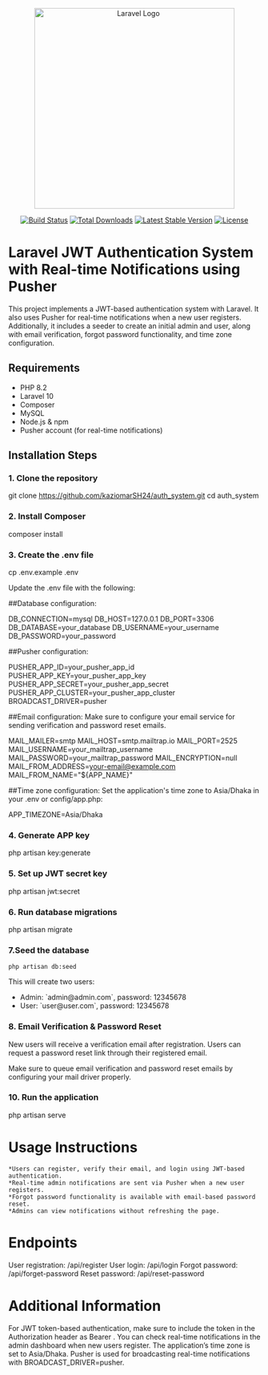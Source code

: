 <p align="center"><a href="https://laravel.com" target="_blank"><img src="https://raw.githubusercontent.com/laravel/art/master/logo-lockup/5%20SVG/2%20CMYK/1%20Full%20Color/laravel-logolockup-cmyk-red.svg" width="400" alt="Laravel Logo"></a></p>

<p align="center">
<a href="https://github.com/laravel/framework/actions"><img src="https://github.com/laravel/framework/workflows/tests/badge.svg" alt="Build Status"></a>
<a href="https://packagist.org/packages/laravel/framework"><img src="https://img.shields.io/packagist/dt/laravel/framework" alt="Total Downloads"></a>
<a href="https://packagist.org/packages/laravel/framework"><img src="https://img.shields.io/packagist/v/laravel/framework" alt="Latest Stable Version"></a>
<a href="https://packagist.org/packages/laravel/framework"><img src="https://img.shields.io/packagist/l/laravel/framework" alt="License"></a>
</p>

# Laravel JWT Authentication System with Real-time Notifications using Pusher

This project implements a JWT-based authentication system with Laravel. It also uses Pusher for real-time notifications when a new user registers. Additionally, it includes a seeder to create an initial admin and user, along with email verification, forgot password functionality, and time zone configuration.

## Requirements

- PHP 8.2
- Laravel 10
- Composer
- MySQL
- Node.js & npm
- Pusher account (for real-time notifications)

## Installation Steps

### 1. Clone the repository

git clone https://github.com/kaziomarSH24/auth_system.git
cd auth_system

### 2. Install Composer
composer install

### 3. Create the .env file
cp .env.example .env



Update the .env file with the following:

##Database configuration:

DB_CONNECTION=mysql
DB_HOST=127.0.0.1
DB_PORT=3306
DB_DATABASE=your_database
DB_USERNAME=your_username
DB_PASSWORD=your_password


##Pusher configuration:

PUSHER_APP_ID=your_pusher_app_id
PUSHER_APP_KEY=your_pusher_app_key
PUSHER_APP_SECRET=your_pusher_app_secret
PUSHER_APP_CLUSTER=your_pusher_app_cluster
BROADCAST_DRIVER=pusher


##Email configuration:
Make sure to configure your email service for sending verification and password reset emails.

MAIL_MAILER=smtp
MAIL_HOST=smtp.mailtrap.io
MAIL_PORT=2525
MAIL_USERNAME=your_mailtrap_username
MAIL_PASSWORD=your_mailtrap_password
MAIL_ENCRYPTION=null
MAIL_FROM_ADDRESS=your-email@example.com
MAIL_FROM_NAME="${APP_NAME}"

##Time zone configuration:
Set the application's time zone to Asia/Dhaka in your .env or config/app.php:

APP_TIMEZONE=Asia/Dhaka

### 4. Generate APP key
php artisan key:generate

### 5. Set up JWT secret key
php artisan jwt:secret

### 6. Run database migrations
php artisan migrate

### 7.Seed the database
```console
php artisan db:seed
```

This will create two users:

<ul>
    <li>Admin: `admin@admin.com`, password: 12345678</li>
    <li>User: `user@user.com`, password: 12345678</li>
</ul>

### 8. Email Verification & Password Reset

New users will receive a verification email after registration.
Users can request a password reset link through their registered email.

Make sure to queue email verification and password reset emails by configuring your mail driver properly.

### 10. Run the application
php artisan serve


# Usage Instructions
    *Users can register, verify their email, and login using JWT-based authentication.
    *Real-time admin notifications are sent via Pusher when a new user registers.
    *Forgot password functionality is available with email-based password reset.
    *Admins can view notifications without refreshing the page.

# Endpoints

User registration: /api/register
User login: /api/login
Forgot password: /api/forget-password
Reset password: /api/reset-password


# Additional Information

For JWT token-based authentication, make sure to include the token in the Authorization header as Bearer <token>.
You can check real-time notifications in the admin dashboard when new users register.
The application’s time zone is set to Asia/Dhaka.
Pusher is used for broadcasting real-time notifications with BROADCAST_DRIVER=pusher.